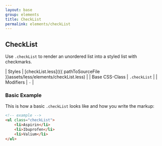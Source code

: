 ```yaml
---
layout: base
group: elements
title: CheckList
permalink: elements/checkList
---
```


## CheckList
Use `.checkList` to render an unordered list into a styled list with checkmarks.

| Styles         | [checkList.less]({{ pathToSourceFile }}assets/less/elements/checkList.less) |
| Base CSS-Class | `.checkList`                                                                |
| Modifiers      | `-`                                                                         |

### Basic Example
This is how a basic `.checkList` looks like and how you write the markup:

```html
<!-- example -->
<ul class="checkList">
    <li>Aspirin</li>
    <li>Ibuprofen</li>
    <li>Valium</li>
</ul>
```
